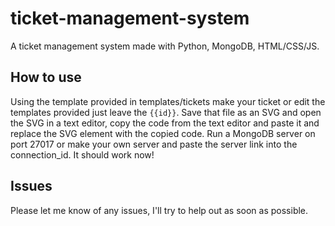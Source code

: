 # ticket-management-system
A ticket management system made with Python, MongoDB, HTML/CSS/JS.

## How to use
Using the template provided in templates/tickets make your ticket or edit the templates provided just leave the ``{{id}}``. Save that file as an SVG and open the SVG in a text editor, copy the code from the text editor and paste it and replace the SVG element with the copied code. Run a MongoDB server on port 27017 or make your own server and paste the server link into the connection_id. It should work now!

## Issues
Please let me know of any issues, I'll try to help out as soon as possible. 

